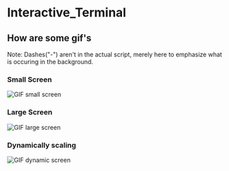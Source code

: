 # Interactive_Terminal

## How are some gif's
Note: Dashes("-") aren't in the actual script, merely here to emphasize what is occuring in the background.

### Small Screen
![GIF small screen](https://github.com/JackFlexington/Interactive_Terminal/tree/master/images/small-with-dashes.gif)

### Large Screen
![GIF large screen](https://github.com/JackFlexington/Interactive_Terminal/tree/master/images/large-with-dashes.gif)

### Dynamically scaling
![GIF dynamic screen](https://github.com/JackFlexington/Interactive_Terminal/tree/master/images/scaling-menu.gif)
